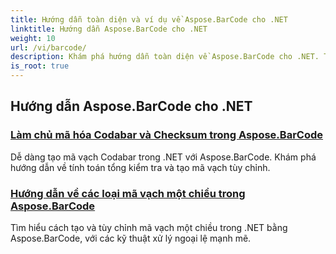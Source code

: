 ```yaml
---
title: Hướng dẫn toàn diện và ví dụ về Aspose.BarCode cho .NET
linktitle: Hướng dẫn Aspose.BarCode cho .NET
weight: 10
url: /vi/barcode/
description: Khám phá hướng dẫn toàn diện về Aspose.BarCode cho .NET. Tìm hiểu cách tạo, tùy chỉnh và quản lý mã vạch với hướng dẫn chi tiết từng bước.
is_root: true
---
```

## Hướng dẫn Aspose.BarCode cho .NET
### [Làm chủ mã hóa Codabar và Checksum trong Aspose.BarCode](./mastering-codabar-encoding-and-checksum/)
Dễ dàng tạo mã vạch Codabar trong .NET với Aspose.BarCode. Khám phá hướng dẫn về tính toán tổng kiểm tra và tạo mã vạch tùy chỉnh.
### [Hướng dẫn về các loại mã vạch một chiều trong Aspose.BarCode](./guide-one-dimensional-barcode-types/)
Tìm hiểu cách tạo và tùy chỉnh mã vạch một chiều trong .NET bằng Aspose.BarCode, với các kỹ thuật xử lý ngoại lệ mạnh mẽ.